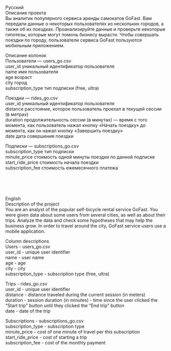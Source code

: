 Русский <br>
Описание проекта <br>
Вы аналитик популярного сервиса аренды самокатов GoFast. Вам передали данные о некоторых пользователях из нескольких городов, а также об их поездках. Проанализируйте данные и проверьте некоторые гипотезы, которые могут помочь бизнесу вырасти. Чтобы совершать поездки по городу, пользователи сервиса GoFast пользуются мобильным приложением. <br>

Описание колонок <br>
Пользователи — users_go.csv <br>
user_id	уникальный идентификатор пользователя <br>
name	имя пользователя <br>
age	возраст <br>
city	город <br>
subscription_type	тип подписки (free, ultra) <br>

Поездки — rides_go.csv <br>
user_id	уникальный идентификатор пользователя <br>
distance	расстояние, которое пользователь проехал в текущей сессии (в метрах) <br>
duration	продолжительность сессии (в минутах) — время с того момента, как пользователь нажал кнопку «Начать поездку» до момента, как он нажал кнопку «Завершить поездку» <br>
date	дата совершения поездки <br>

Подписки — subscriptions_go.csv <br>
subscription_type	тип подписки <br>
minute_price	стоимость одной минуты поездки по данной подписке <br>
start_ride_price	стоимость начала поездки <br>
subscription_fee	стоимость ежемесячного платежа <br>


<br>
<br>
<br>

English <br>
Description of the project <br>
You are an analyst of the popular self-bicycle rental service GoFast. You were given data about some users from several cities, as well as about their trips. Analyze the data and check some hypotheses that may help the business grow. In order to travel around the city, GoFast service users use a mobile application. <br>

Column descriptions <br>
Users - users_go.csv <br>
user_id - unique user identifier <br>
name - user name <br>
age - age <br>
city - city <br>
subscription_type - subscription type (free, ultra) <br>

Trips - rides_go.csv <br>
user_id - unique user identifier <br>
distance - distance traveled during the current session (in meters) <br>
duration - session duration (in minutes) - time since the user clicked the "Start trip" button until they clicked the "End trip" button <br>
date - date of the trip <br>

Subscriptions - subscriptions_go.csv <br>
subscription_type - subscription type <br>
minute_price - cost of one minute of travel per this subscription <br>
start_ride_price - cost of starting a trip <br>
subscription_fee - cost of the monthly payment <br>

